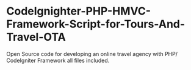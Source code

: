# CodeIgnighter-PHP-HMVC-Framework-Script-for-Tours-And-Travel-OTA
Open Source code for developing an online travel agency with PHP/ CodeIgniter Framework all files included. 
